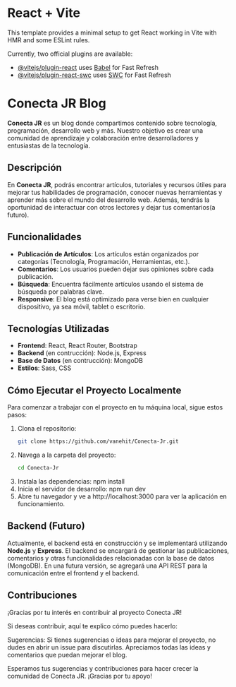 # React + Vite

This template provides a minimal setup to get React working in Vite with HMR and some ESLint rules.

Currently, two official plugins are available:

- [@vitejs/plugin-react](https://github.com/vitejs/vite-plugin-react/blob/main/packages/plugin-react/README.md) uses [Babel](https://babeljs.io/) for Fast Refresh
- [@vitejs/plugin-react-swc](https://github.com/vitejs/vite-plugin-react-swc) uses [SWC](https://swc.rs/) for Fast Refresh

# Conecta JR Blog

**Conecta JR** es un blog donde compartimos contenido sobre tecnología, programación, desarrollo web y más. Nuestro objetivo es crear una comunidad de aprendizaje y colaboración entre desarrolladores y entusiastas de la tecnología.

## Descripción

En **Conecta JR**, podrás encontrar artículos, tutoriales y recursos útiles para mejorar tus habilidades de programación, conocer nuevas herramientas y aprender más sobre el mundo del desarrollo web. Además, tendrás la oportunidad de interactuar con otros lectores y dejar tus comentarios(a futuro).

## Funcionalidades

- **Publicación de Artículos**: Los artículos están organizados por categorías (Tecnología, Programación, Herramientas, etc.).
- **Comentarios**: Los usuarios pueden dejar sus opiniones sobre cada publicación.
- **Búsqueda**: Encuentra fácilmente artículos usando el sistema de búsqueda por palabras clave.
- **Responsive**: El blog está optimizado para verse bien en cualquier dispositivo, ya sea móvil, tablet o escritorio.

## Tecnologías Utilizadas

- **Frontend**: React, React Router, Bootstrap
- **Backend** (en contrucción): Node.js, Express
- **Base de Datos** (en contrucción): MongoDB 
- **Estilos**: Sass, CSS

## Cómo Ejecutar el Proyecto Localmente

Para comenzar a trabajar con el proyecto en tu máquina local, sigue estos pasos:

1. Clona el repositorio:
   ```bash
   git clone https://github.com/vanehit/Conecta-Jr.git

2. Navega a la carpeta del proyecto:
    ```bash
    cd Conecta-Jr
3. Instala las dependencias:
    npm install
4. Inicia el servidor de desarrollo:
    npm run dev
5. Abre tu navegador y ve a http://localhost:3000 para ver la aplicación en funcionamiento.


## Backend (Futuro)

Actualmente, el backend está en construcción y se implementará utilizando **Node.js** y **Express**. El backend se encargará de gestionar las publicaciones, comentarios y otras funcionalidades relacionadas con la base de datos (MongoDB). En una futura versión, se agregará una API REST para la comunicación entre el frontend y el backend.


## Contribuciones

¡Gracias por tu interés en contribuir al proyecto Conecta JR!

Si deseas contribuir, aquí te explico cómo puedes hacerlo:

Sugerencias: Si tienes sugerencias o ideas para mejorar el proyecto, no dudes en abrir un issue para discutirlas. Apreciamos todas las ideas y comentarios que puedan mejorar el blog.

Esperamos tus sugerencias y contribuciones para hacer crecer la comunidad de Conecta JR. ¡Gracias por tu apoyo!
